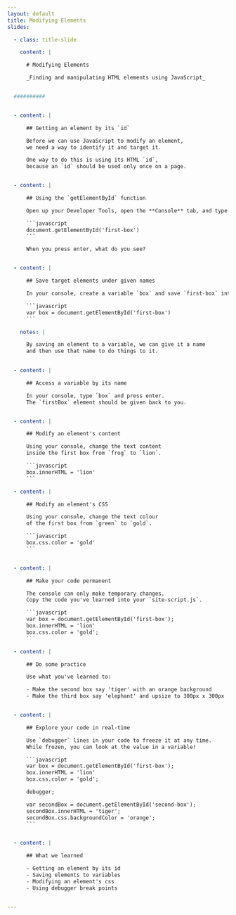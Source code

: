 ```yaml
---
layout: default
title: Modifying Elements
slides:

  - class: title-slide

    content: |

      # Modifying Elements

      _Finding and manipulating HTML elements using JavaScript_


  ##########


  - content: |

      ## Getting an element by its `id`

      Before we can use JavaScript to modify an element,
      we need a way to identify it and target it.

      One way to do this is using its HTML `id`,
      because an `id` should be used only once on a page.


  - content: |

      ## Using the `getElementById` function

      Open up your Developer Tools, open the **Console** tab, and type

      ```javascript
      document.getElementById('first-box')
      ```

      When you press enter, what do you see?


  - content: |

      ## Save target elements under given names

      In your console, create a variable `box` and save `first-box` into it

      ```javascript
      var box = document.getElementById('first-box')
      ```

    notes: |

      By saving an element to a variable, we can give it a name
      and then use that name to do things to it.

  
  - content: |

      ## Access a variable by its name

      In your console, type `box` and press enter.
      The `firstBox` element should be given back to you.


  - content: |

      ## Modify an element's content

      Using your console, change the text content
      inside the first box from `frog` to `lion`.

      ```javascript
      box.innerHTML = 'lion'
      ```

  - content: |

      ## Modify an element's CSS

      Using your console, change the text colour
      of the first box from `green` to `gold`.

      ```javascript
      box.css.color = 'gold'
      ```


  - content: |

      ## Make your code permanent

      The console can only make temporary changes.
      Copy the code you've learned into your `site-script.js`.

      ```javascript
      var box = document.getElementById('first-box');
      box.innerHTML = 'lion'
      box.css.color = 'gold';
      ```

  - content: |

      ## Do some practice

      Use what you've learned to:

      - Make the second box say 'tiger' with an orange background
      - Make the third box say 'elephant' and upsize to 300px x 300px


  - content: |

      ## Explore your code in real-time

      Use `debugger` lines in your code to freeze it at any time.
      While frozen, you can look at the value in a variable!

      ```javascript
      var box = document.getElementById('first-box');
      box.innerHTML = 'lion'
      box.css.color = 'gold';

      debugger;

      var secondBox = document.getElementById('second-box');
      secondBox.innerHTML = 'tiger';
      secondBox.css.backgroundColor = 'orange';
      ```


  - content: |

      ## What we learned

      - Getting an element by its id
      - Saving elements to variables
      - Modifying an element's css
      - Using debugger break points


---
```




